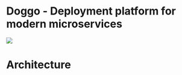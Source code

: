 # Doggo - Deployment platform for modern microservices

![](https://cdn.akamai.steamstatic.com/steam/apps/1831650/capsule_616x353.jpg?t=1638784932)

# Architecture


